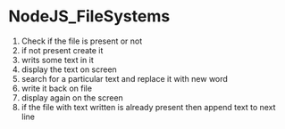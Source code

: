 # NodeJS_FileSystems
1. Check if the file is present or not
2. if not present create it
3. writs some text in it
4. display the text on screen
5. search for a particular text and replace it with new word
6. write it back on file
7. display again on the screen
8. if the file with text written is already present then append text to next line
